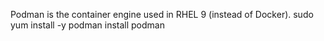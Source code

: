 Podman is the container engine used in RHEL 9 (instead of Docker).
sudo yum install -y podman
install podman